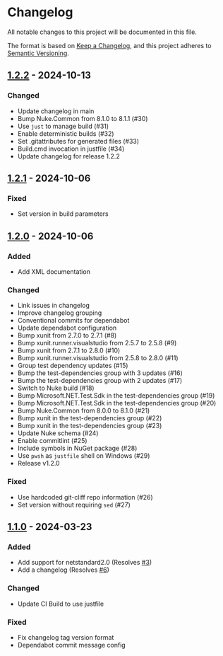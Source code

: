 # Changelog

All notable changes to this project will be documented in this file.

The format is based on [Keep a Changelog](https://keepachangelog.com/en/1.0.0/),
and this project adheres to [Semantic Versioning](https://semver.org/spec/v2.0.0.html).

## [1.2.2] - 2024-10-13

### Changed

- Update changelog in main
- Bump Nuke.Common from 8.1.0 to 8.1.1 (#30)
- Use `just` to manage build (#31)
- Enable deterministic builds (#32)
- Set .gitattributes for generated files (#33)
- Build.cmd invocation in justfile (#34)
- Update changelog for release 1.2.2

## [1.2.1] - 2024-10-06

### Fixed

- Set version in build parameters

## [1.2.0] - 2024-10-06

### Added

- Add XML documentation

### Changed

- Link issues in changelog
- Improve changelog grouping
- Conventional commits for dependabot
- Update dependabot configuration
- Bump xunit from 2.7.0 to 2.7.1 (#8)
- Bump xunit.runner.visualstudio from 2.5.7 to 2.5.8 (#9)
- Bump xunit from 2.7.1 to 2.8.0 (#10)
- Bump xunit.runner.visualstudio from 2.5.8 to 2.8.0 (#11)
- Group test dependency updates (#15)
- Bump the test-dependencies group with 3 updates (#16)
- Bump the test-dependencies group with 2 updates (#17)
- Switch to Nuke build (#18)
- Bump Microsoft.NET.Test.Sdk in the test-dependencies group (#19)
- Bump Microsoft.NET.Test.Sdk in the test-dependencies group (#20)
- Bump Nuke.Common from 8.0.0 to 8.1.0 (#21)
- Bump xunit in the test-dependencies group (#22)
- Bump xunit in the test-dependencies group (#23)
- Update Nuke schema (#24)
- Enable commitlint (#25)
- Include symbols in NuGet package (#28)
- Use `pwsh` as `justfile` shell on Windows (#29)
- Release v1.2.0

### Fixed

- Use hardcoded git-cliff repo information (#26)
- Set version without requiring `sed` (#27)

## [1.1.0] - 2024-03-23

### Added

- Add support for netstandard2.0 (Resolves [#3](https://github.com/rhysparry/Dirt.Args/issues/3))
- Add a changelog (Resolves [#6](https://github.com/rhysparry/Dirt.Args/issues/6))

### Changed

- Update CI Build to use justfile

### Fixed

- Fix changelog tag version format
- Dependabot commit message config

[1.2.2]: https://github.com/rhysparry/Dirt.Args/compare/v1.2.1..v1.2.2
[1.2.1]: https://github.com/rhysparry/Dirt.Args/compare/v1.2.0..v1.2.1
[1.2.0]: https://github.com/rhysparry/Dirt.Args/compare/v1.1.0..v1.2.0
[1.1.0]: https://github.com/rhysparry/Dirt.Args/compare/v1.0.1..v1.1.0

<!-- generated by git-cliff -->
